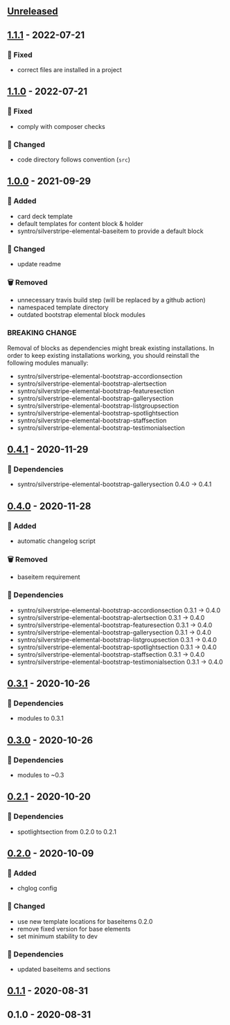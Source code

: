 <a name="unreleased"></a>
## [Unreleased]


<a name="1.1.1"></a>
## [1.1.1] - 2022-07-21
### 🐞 Fixed
- correct files are installed in a project


<a name="1.1.0"></a>
## [1.1.0] - 2022-07-21
### 🐞 Fixed
- comply with composer checks

### 🔧 Changed
- code directory follows convention (`src`)


<a name="1.0.0"></a>
## [1.0.0] - 2021-09-29
### 🍰 Added
- card deck template
- default templates for content block & holder
- syntro/silverstripe-elemental-baseitem to provide a default block

### 🔧 Changed
- update readme

### 🗑 Removed
- unnecessary travis build step (will be replaced by a github action)
- namespaced template directory
- outdated bootstrap elemental block modules

### BREAKING CHANGE

Removal of blocks as dependencies might break existing
installations. In order to keep existing installations working, you
should reinstall the following modules manually:
- syntro/silverstripe-elemental-bootstrap-accordionsection
- syntro/silverstripe-elemental-bootstrap-alertsection
- syntro/silverstripe-elemental-bootstrap-featuresection
- syntro/silverstripe-elemental-bootstrap-gallerysection
- syntro/silverstripe-elemental-bootstrap-listgroupsection
- syntro/silverstripe-elemental-bootstrap-spotlightsection
- syntro/silverstripe-elemental-bootstrap-staffsection
- syntro/silverstripe-elemental-bootstrap-testimonialsection


<a name="0.4.1"></a>
## [0.4.1] - 2020-11-29
### 🧬 Dependencies
- syntro/silverstripe-elemental-bootstrap-gallerysection 0.4.0 -> 0.4.1


<a name="0.4.0"></a>
## [0.4.0] - 2020-11-28
### 🍰 Added
- automatic changelog script

### 🗑 Removed
- baseitem requirement

### 🧬 Dependencies
- syntro/silverstripe-elemental-bootstrap-accordionsection 0.3.1 -> 0.4.0
- syntro/silverstripe-elemental-bootstrap-alertsection 0.3.1 -> 0.4.0
- syntro/silverstripe-elemental-bootstrap-featuresection 0.3.1 -> 0.4.0
- syntro/silverstripe-elemental-bootstrap-gallerysection 0.3.1 -> 0.4.0
- syntro/silverstripe-elemental-bootstrap-listgroupsection 0.3.1 -> 0.4.0
- syntro/silverstripe-elemental-bootstrap-spotlightsection 0.3.1 -> 0.4.0
- syntro/silverstripe-elemental-bootstrap-staffsection 0.3.1 -> 0.4.0
- syntro/silverstripe-elemental-bootstrap-testimonialsection 0.3.1 -> 0.4.0


<a name="0.3.1"></a>
## [0.3.1] - 2020-10-26
### 🧬 Dependencies
- modules to 0.3.1


<a name="0.3.0"></a>
## [0.3.0] - 2020-10-26
### 🧬 Dependencies
- modules to ~0.3


<a name="0.2.1"></a>
## [0.2.1] - 2020-10-20
### 🧬 Dependencies
- spotlightsection from 0.2.0 to 0.2.1


<a name="0.2.0"></a>
## [0.2.0] - 2020-10-09
### 🍰 Added
- chglog config

### 🔧 Changed
- use new template locations for baseitems 0.2.0
- remove fixed version for base elements
- set minimum stability to dev

### 🧬 Dependencies
- updated baseitems and sections


<a name="0.1.1"></a>
## [0.1.1] - 2020-08-31

<a name="0.1.0"></a>
## 0.1.0 - 2020-08-31

[Unreleased]: https://github.com/syntro-opensource/recipe-elemental-bootstrap/compare/1.1.1...HEAD
[1.1.1]: https://github.com/syntro-opensource/recipe-elemental-bootstrap/compare/1.1.0...1.1.1
[1.1.0]: https://github.com/syntro-opensource/recipe-elemental-bootstrap/compare/1.0.0...1.1.0
[1.0.0]: https://github.com/syntro-opensource/recipe-elemental-bootstrap/compare/0.4.1...1.0.0
[0.4.1]: https://github.com/syntro-opensource/recipe-elemental-bootstrap/compare/0.4.0...0.4.1
[0.4.0]: https://github.com/syntro-opensource/recipe-elemental-bootstrap/compare/0.3.1...0.4.0
[0.3.1]: https://github.com/syntro-opensource/recipe-elemental-bootstrap/compare/0.3.0...0.3.1
[0.3.0]: https://github.com/syntro-opensource/recipe-elemental-bootstrap/compare/0.2.1...0.3.0
[0.2.1]: https://github.com/syntro-opensource/recipe-elemental-bootstrap/compare/0.2.0...0.2.1
[0.2.0]: https://github.com/syntro-opensource/recipe-elemental-bootstrap/compare/0.1.1...0.2.0
[0.1.1]: https://github.com/syntro-opensource/recipe-elemental-bootstrap/compare/0.1.0...0.1.1
